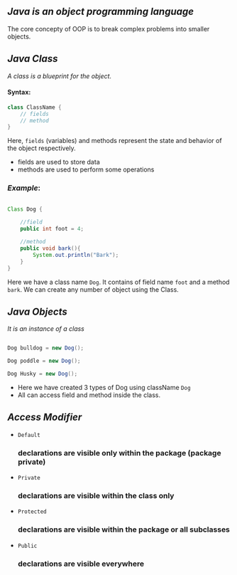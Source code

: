 ## _Java is an object programming language_

The core concepty of OOP is to break complex problems into smaller objects.


## _Java Class_
_A class is a blueprint for the object._ 

#### Syntax:
```java
class ClassName {
    // fields
    // method
}
```

Here, `fields` (variables) and methods represent the state and behavior of the object respectively.
- fields are used to store data
- methods are used to perform some operations


### _Example_:
```java

Class Dog {
    
    //field
    public int foot = 4;

    //method
    public void bark(){
        System.out.println("Bark");
    }
}
```

Here we have a class name `Dog`. It contains of field name `foot` and a method `bark`. We can create any number of object using the Class.



## _Java Objects_
_It is an instance of a class_
```java

Dog bulldog = new Dog();

Dog poddle = new Dog();

Dog Husky = new Dog();
```
- Here we have created 3 types of Dog using className `Dog`
- All can access field and method inside the class.

## _Access Modifier_
- `Default`

    ### declarations are visible only within the package (package private)

- `Private`

    ### declarations are visible within the class only

- `Protected`
    ### declarations are visible within the package or all subclasses

- `Public`
    ### declarations are visible everywhere
